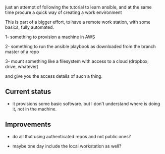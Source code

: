 just an attempt of following the tutorial to learn ansible, and at the same time procure a quick way of creating a work environment

This is part of a bigger effort, to have a remote work station, with some basics, fully automated.

1- something to provision a machine in AWS

2- something to run the ansible playbook as downloaded from the branch master of a repo

3- mount something like a filesystem with access to a cloud (dropbox, drive, whatever)

and give you the access details of such a thing. 

## Current status

- it provisions some basic software. but I don't understand where is doing it, not in the machine.

## Improvements

- do all that using authenticated repos and not public ones?

- maybe one day include the local workstation as well?

